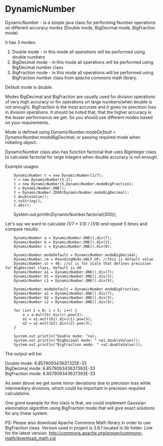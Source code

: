 # DynamicNumber
DynamicNumber - is a simple java class for performing Number operations on different accuracy modes (Double mode, BigDecimal mode, BigFraction mode)

It has 3 modes:  
1. Double mode - in this mode all operations will be performed using double numbers
2. BigDecimal mode - in this mode all operations will be performed using BigDecimal number class
3. BigFraction mode - in this mode all operations will be performed using BigFraction number class from apache commons math library.  

Default mode is double. 

Modes BigDecimal and BigFraction are usually used for division operations of very high accuracy or for operations on large numbers(when double is not enough). BigFraction is the most accurate and it gives no precision loss in division operations. It should be noted that, that the higher accuracy is the lesser performance we get. So you should use different modes based on your requirements. 

Mode is defined using <i>DynamicNumber.modeDefault = DynamicNumber.modeBigDecimal;</i> or passing required mode when initiating object.

DynamicNumber class also has function factorial that uses BigInteger class to calculate factorial for large integers when double accuracy is not enough. 

Example usages:  

        DynamicNumber t = new DynamicNumber(1/7);  
        t = new DynamicNumber(5.2);  
        t = new DynamicNumber(5,DynamicNumber.modeBigFraction);  
        t = DynamicNumber.ONE();  
        t = DynamicNumber.ZERO(DynamicNumber.modeBigDecimal);  
        t.doubleValue();  
        t.toString();  
        t.abs();  
        System.out.println(DynamicNumber.factorial(300));    
        
        
Let's say we want to calculate <i>(1/7 * 1/3) / (1/9) and repeat 5 times</i> and compare results:  

        DynamicNumber a = DynamicNumber.ONE().div(7);  
        DynamicNumber b = DynamicNumber.ONE().div(3);  
        DynamicNumber c = DynamicNumber.ONE().div(9);  
        
        DynamicNumber.modeDefault = DynamicNumber.modeBigDecimal;  
        DynamicNumber.rm = RoundingMode.HALF_UP; //this is default value  
        DynamicNumber.sc = 40; //sc is for scale that defines precision for BigDecimal class, default is 40  
        DynamicNumber a1 = DynamicNumber.ONE().div(7);  
        DynamicNumber b1 = DynamicNumber.ONE().div(3);  
        DynamicNumber c1 = DynamicNumber.ONE().div(9);  
        
        DynamicNumber.modeDefault = DynamicNumber.modeBigFraction;  
        DynamicNumber a2 = DynamicNumber.ONE().div(7);  
        DynamicNumber b2 = DynamicNumber.ONE().div(3);  
        DynamicNumber c2 = DynamicNumber.ONE().div(9);  
        
        for (int i = 0; i < 5; i++) {   
            a = a.mult(b).div(c).pow(3);  
            a1 = a1.mult(b1).div(c1).pow(3);  
            a2 = a2.mult(b2).div(c2).pow(3);  
        }  
        
        System.out.println("Double mode: "+a);  
        System.out.println("BigDecimal mode: " +a1.doubleValue());  
        System.out.println("BigFraction mode: " +a2.doubleValue());    
        
The output will be:

Double mode: 6.857909343637325E-33  
BigDecimal mode: 6.857909343637392E-33  
BigFraction mode: 6.857909343637393E-33    

As seen above we get some minor deviations due to precision loss while intermediary divisions, which could be important in precision required calculations. 

One good example for this class is that, we could implement Gaussian elemination algorithm using BigFraction mode that will give exact solutions for any linear system. 

PS: Please also download Apache Commons Math library in order to use BigFraction class. Version used in project is 3.6.1 located in lib folder. Link for the latest version: http://commons.apache.org/proper/commons-math/download_math.cgi


